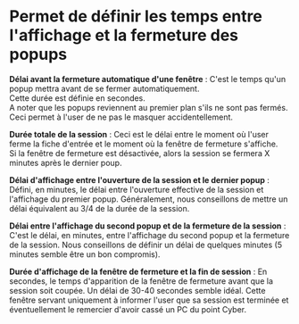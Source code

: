 # Permet de définir les temps entre l'affichage et la fermeture des popups


**Délai avant la fermeture automatique d'une fenêtre** : C'est le temps qu'un popup mettra avant de se fermer automatiquement.<br>
Cette durée est définie en secondes.<br>
A noter que les popups reviennent au premier plan s'ils ne sont pas fermés. Ceci permet à l'user de ne pas le masquer accidentellement.


**Durée totale de la session** : Ceci est le délai entre le moment où l'user ferme la fiche d'entrée et le moment où la fenêtre de fermeture s'affiche.<br>
Si la fenêtre de fermeture est désactivée, alors la session se fermera X minutes après le dernier poup.


**Délai d'affichage entre l'ouverture de la session et le dernier popup** : Défini, en minutes, le délai entre l'ouverture effective de la session et l'affichage du premier popup. Généralement, nous conseillons de mettre un délai équivalent au 3/4 de la durée de la session.


**Délai entre l'affichage du second popup et de la fermeture de la session** : C'est le délai, en minutes, entre l'affichage du second popup et la fermeture de la session. Nous conseillons de définir un délai de quelques minutes (5 minutes semble être un bon compromis).


**Durée d'affichage de la fenêtre de fermeture et la fin de session** : En secondes, le temps d'apparition de la fenêtre de fermeture avant que la session soit coupée. Un délai de 30-40 secondes semble idéal. Cette fenêtre servant uniquement à informer l'user que sa session est terminée et éventuellement le remercier d'avoir cassé un PC du point Cyber.